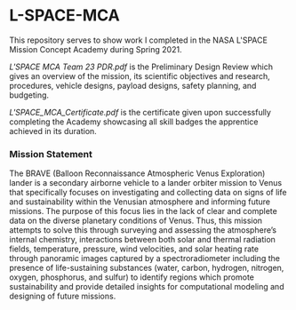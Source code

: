 # L-SPACE-MCA
This repository serves to show work I completed in the NASA L'SPACE Mission Concept Academy during Spring 2021.

*L'SPACE MCA Team 23 PDR.pdf* is the Preliminary Design Review which gives an overview of the mission, its scientific objectives and research, procedures, vehicle designs, payload designs, safety planning, and budgeting.

*L'SPACE_MCA_Certificate.pdf* is the certificate given upon successfully completing the Academy showcasing all skill badges the apprentice achieved in its duration.

### Mission Statement
The BRAVE (Balloon Reconnaissance Atmospheric Venus Exploration) lander is a secondary airborne vehicle to a lander orbiter mission to Venus that specifically focuses on
investigating and collecting data on signs of life and sustainability within the Venusian atmosphere and informing future missions. The purpose of this focus lies in the lack of clear and complete data on the diverse planetary conditions of Venus. Thus, this mission attempts to solve this through surveying and assessing the atmosphere’s internal chemistry, interactions between both solar and thermal radiation fields, temperature, pressure, wind velocities, and solar heating rate through panoramic images captured by a spectroradiometer including the presence of life-sustaining substances (water, carbon, hydrogen, nitrogen, oxygen, phosphorus, and sulfur) to identify regions which promote sustainability and provide detailed insights for computational
modeling and designing of future missions.
